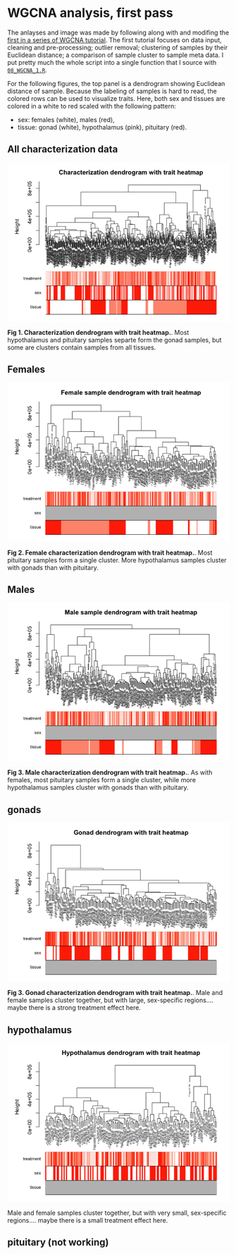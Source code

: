 WGCNA analysis, first pass
==========================

The anlayses and image was made by following along with and modifing the
[first in a series of WGCNA
tutorial](https://horvath.genetics.ucla.edu/html/CoexpressionNetwork/Rpackages/WGCNA/Tutorials/Consensus-DataInput.R).
The first tutorial focuses on data input, cleaning and pre-processing;
outlier removal; clustering of samples by their Euclidean distance; a
comparison of sample cluster to sample meta data. I put pretty much the
whole script into a single function that I source with
[`08_WGCNA_1.R`](https://github.com/macmanes-lab/DoveParentsRNAseq/blob/master/analysis/08_WGCNA_1.R).

For the following figures, the top panel is a dendrogram showing
Euclidean distance of sample. Because the labeling of samples is hard to
read, the colored rows can be used to visualize traits. Here, both sex
and tissues are colored in a white to red scaled with the following
pattern:

-   sex: females (white), males (red),
-   tissue: gonad (white), hypothalamus (pink), pituitary (red).

All characterization data
-------------------------

![](../figures/wgcna/wgcna-1.png)

**Fig 1. Characterization dendrogram with trait heatmap.**. Most
hypothalamus and pituitary samples separte form the gonad samples, but
some are clusters contain samples from all tissues.

Females
-------

![](../figures/wgcna/wgcna-female-1.png)

**Fig 2. Female characterization dendrogram with trait heatmap.**. Most
pituitary samples form a single cluster. More hypothalamus samples
cluster with gonads than with pituitary.

Males
-----

![](../figures/wgcna/wgcna-male-1.png)

**Fig 3. Male characterization dendrogram with trait heatmap.**. As with
females, most pituitary samples form a single cluster, while more
hypothalamus samples cluster with gonads than with pituitary.

gonads
------

![](../figures/wgcna/wgcna-gon-1.png)

**Fig 3. Gonad characterization dendrogram with trait heatmap.**. Male
and female samples cluster together, but with large, sex-specific
regions…. maybe there is a strong treatment effect here.

hypothalamus
------------

![](../figures/wgcna/wgcna-hyp-1.png)

Male and female samples cluster together, but with very small,
sex-specific regions…. maybe there is a small treatment effect here.

pituitary (not working)
-----------------------
